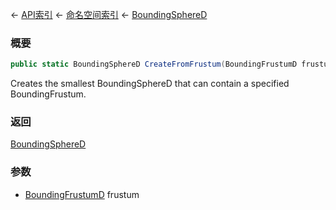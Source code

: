 ← [API索引](Api-Index) ← [命名空间索引](Namespace-Index) ← [BoundingSphereD](VRageMath.BoundingSphereD)

### 概要

```csharp
public static BoundingSphereD CreateFromFrustum(BoundingFrustumD frustum)
```

Creates the smallest BoundingSphereD that can contain a specified BoundingFrustum.

### 返回

[BoundingSphereD](VRageMath.BoundingSphereD)

### 参数

* [BoundingFrustumD](VRageMath.BoundingFrustumD) frustum
